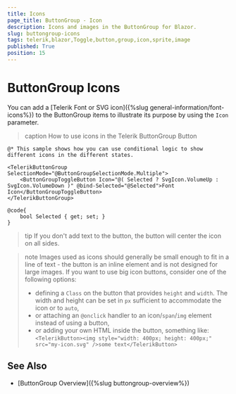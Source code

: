 ```yaml
---
title: Icons
page_title: ButtonGroup - Icon
description: Icons and images in the ButtonGroup for Blazor.
slug: buttongroup-icons
tags: telerik,blazor,Toggle,button,group,icon,sprite,image
published: True
position: 15
---
```



# ButtonGroup Icons

You can add a [Telerik Font or SVG icon]({%slug general-information/font-icons%}) to the ButtonGroup items to illustrate its purpose by using the `Icon` parameter.

>caption How to use icons in the Telerik ButtonGroup Button

````CSHTML
@* This sample shows how you can use conditional logic to show different icons in the different states.

<TelerikButtonGroup SelectionMode="@ButtonGroupSelectionMode.Multiple">
    <ButtonGroupToggleButton Icon="@( Selected ? SvgIcon.VolumeUp : SvgIcon.VolumeDown )" @bind-Selected="@Selected">Font Icon</ButtonGroupToggleButton>
</TelerikButtonGroup>

@code{
    bool Selected { get; set; }
}
````

>tip If you don't add text to the button, the button will center the icon on all sides.

>note Images used as icons should generally be small enough to fit in a line of text - the button is an inline element and is not designed for large images. If you want to use big icon buttons, consider one of the following options:
>
> * defining a `Class` on the button that provides `height` and `width`. The width and height can be set in `px` sufficient to accommodate the icon or to `auto`,
> * or attaching an `@onclick` handler to an icon/`span`/`img` element instead of using a button,
> * or adding your own HTML inside the button, something like: `<TelerikButton><img style="width: 400px; height: 400px;" src="my-icon.svg" />some text</TelerikButton>`


## See Also

  * [ButtonGroup Overview]({%slug buttongroup-overview%})
